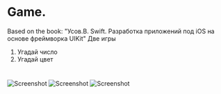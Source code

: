 # Game. 
Based on the book: "Усов.В. Swift. Разработка приложений под iOS на основе фреймворка UIKit"
Две игры 
1) Угадай число
2) Угадай цвет
#
![Screenshot](https://img.hhcdn.ru/photo/697837496.png?t=1660954374&h=BkNnA_WDy_Ln9GBfAJIsiA)
![Screenshot](https://img.hhcdn.ru/photo/697837500.png?t=1660954374&h=_DA1Gm4NqdqZLj_9m2_noA)
![Screenshot](https://img.hhcdn.ru/photo/697837504.png?t=1660954374&h=J8v3puadKnj14lw1xyxm4A)
